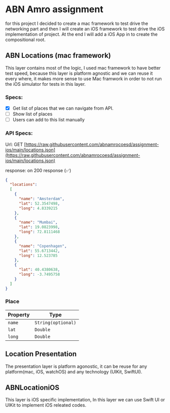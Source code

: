 # ABN Amro assignment
for this project I decided to create a mac framework to test drive the networking part and then I will create an iOS framework to test drive the iOS implementation of project. At the end I will add a iOS App in to create the compositional root.

## ABN Locations (mac framework)
This layer contains most of the logic, I used mac framework to have better test speed, because this layer is platform agnostic and we can reuse it every where, it makes more sense to use Mac framwork in order to not run the iOS simulator for tests in this layer.

### Specs:
- [x] Get list of places that we can navigate from API.
- [ ]  Show list of places
- [ ] Users can add to this list manually

### API Specs:
Url: GET [https://raw.githubusercontent.com/abnamrocoesd/assignment-ios/main/locations.json](https://raw.githubusercontent.com/abnamrocoesd/assignment-ios/main/locations.json)

response: on 200 response (✅) 
```json
{
  "locations": 
  [
    {
      "name": "Amsterdam",
      "lat": 52.3547498,
      "long": 4.8339215
    },
    {
      "name": "Mumbai",
      "lat": 19.0823998,
      "long": 72.8111468
    },
    {
      "name": "Copenhagen",
      "lat": 55.6713442,
      "long": 12.523785
    },
    {
      "lat": 40.4380638,
      "long": -3.7495758
    }
  ]
}
```

### Place

|Property|Type|
|-----|-----|
|`name`| `String(optional)`|
|`lat`|`Double`|
|`long`|`Double`|

## Location Presentation
The presentation layer is platform agonostic, it can be reuse for any platform(mac, iOS, watchOS) and any technology (UIKit, SwiftUI).

## ABNLocationiOS
This layer is iOS specific implementation, In this layer we can use Swift UI or UIKit to implement iOS releated codes.

